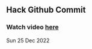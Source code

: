 
 ## Hack Github Commit 
 ### Watch video <a href="https://www.youtube.com">here</a> 
 Sun 25 Dec 2022 
